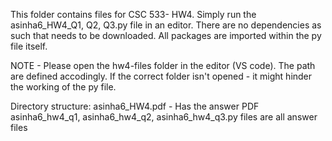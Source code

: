 This folder contains files for CSC 533- HW4. 
Simply run the asinha6_HW4_Q1, Q2, Q3.py file in an editor.
There are no dependencies as such that needs to be downloaded.
All packages are imported within the py file itself. 

NOTE - Please open the hw4-files folder in the editor (VS code). 
The path are defined accodingly. If the correct folder isn't opened - it might hinder the working of the py file. 

Directory structure:
asinha6_HW4.pdf - Has the answer PDF
asinha6_hw4_q1, asinha6_hw4_q2, asinha6_hw4_q3.py files are all answer files
